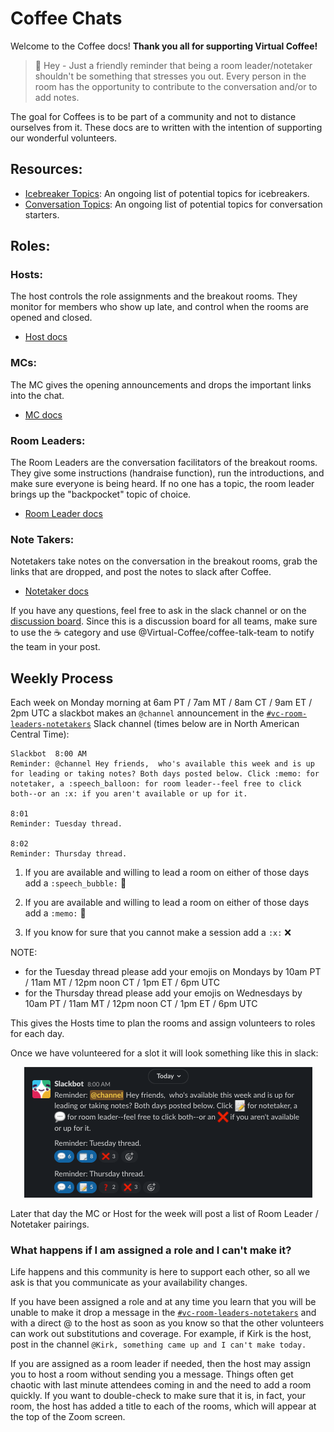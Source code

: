 # Coffee Chats

Welcome to the Coffee docs! **Thank you all for supporting Virtual Coffee!**

> :triangular_flag_on_post: Hey - Just a friendly reminder that being a room leader/notetaker shouldn't be something that stresses you out. Every person in the room has the opportunity to contribute to the conversation and/or to add notes.

The goal for Coffees is to be part of a community and not to distance ourselves from it. These docs are to written with the intention of supporting our wonderful volunteers.

## Resources:

- [Icebreaker Topics](./icebreaker-topics.md): An ongoing list of potential topics for icebreakers.
- [Conversation Topics](./topic-suggestions.md): An ongoing list of potential topics for conversation starters.

## Roles:

### Hosts:

The host controls the role assignments and the breakout rooms. They monitor for members who show up late, and control when the rooms are opened and closed.

- [Host docs](./Hosts)

### MCs:

The MC gives the opening announcements and drops the important links into the chat.

- [MC docs](./MCs)

### Room Leaders:

The Room Leaders are the conversation facilitators of the breakout rooms. They give some instructions (handraise function), run the introductions, and make sure everyone is being heard. If no one has a topic, the room leader brings up the "backpocket" topic of choice.

- [Room Leader docs](./RoomLeaders-ConversationFacilitators)

### Note Takers:

Notetakers take notes on the conversation in the breakout rooms, grab the links that are dropped, and post the notes to slack after Coffee.

- [Notetaker docs](./Notetakers)

If you have any questions, feel free to ask in the slack channel or on the [discussion board](https://github.com/Virtual-Coffee/VC-Contributors/discussions). Since this is a discussion board for all teams, make sure to use the ☕ category and use @Virtual-Coffee/coffee-talk-team to notify the team in your post.

## Weekly Process

Each week on Monday morning at 6am PT / 7am MT / 8am CT / 9am ET / 2pm UTC a slackbot makes an `@channel` announcement in the [`#vc-room-leaders-notetakers`](https://virtual-coffee-group.slack.com/archives/G01GR1BGRL7) Slack channel (times below are in North American Central Time):

```
Slackbot  8:00 AM
Reminder: @channel Hey friends,  who's available this week and is up for leading or taking notes? Both days posted below. Click :memo: for notetaker, a :speech_balloon: for room leader--feel free to click both--or an :x: if you aren't available or up for it.

8:01
Reminder: Tuesday thread.

8:02
Reminder: Thursday thread.
```

1. If you are available and willing to lead a room on either of those days add a  `:speech_bubble:` 💬

1. If you are available and willing to lead a room on either of those days add a  `:memo:` 📝

1. If you know for sure that you cannot make a session add a `:x:` ❌

NOTE:
- for the Tuesday thread please add your emojis on Mondays by 10am PT / 11am MT / 12pm noon CT / 1pm ET / 6pm UTC
- for the Thursday thread please add your emojis on Wednesdays by 10am PT / 11am MT / 12pm noon CT / 1pm ET / 6pm UTC

This gives the Hosts time to plan the rooms and assign volunteers to roles for each day.

Once we have volunteered for a slot it will look something like this in slack:

<p align="center">
<img src="./example_volunteer_poll.png"/>
</p>

Later that day the MC or Host for the week will post a list of Room Leader / Notetaker pairings.

### What happens if I am assigned a role and I can't make it?

Life happens and this community is here to support each other, so all we ask is that you communicate as your availability changes. 

If you have been assigned a role and at any time you learn that you will be unable to make it drop a message in the [`#vc-room-leaders-notetakers`](https://virtual-coffee-group.slack.com/archives/G01GR1BGRL7) and with a direct @ to the host as soon as you know so that the other volunteers can work out substitutions and coverage. For example, if Kirk is the host, post in the channel `@Kirk, something came up and I can't make today.`

If you are assigned as a room leader if needed, then the host may assign you to host a room without sending you a message. Things often get chaotic with last minute attendees coming in and the need to add a room quickly. If you want to double-check to make sure that it is, in fact, your room, the host has added a title to each of the rooms, which will appear at the top of the Zoom screen.
